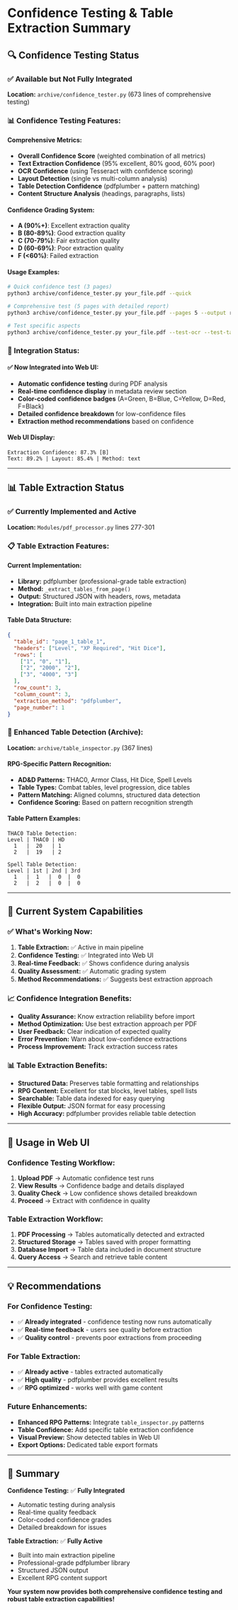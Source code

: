 # Confidence Testing & Table Extraction Summary

## 🔍 **Confidence Testing Status**

### **✅ Available but Not Fully Integrated**

**Location:** `archive/confidence_tester.py` (673 lines of comprehensive testing)

### **📊 Confidence Testing Features:**

#### **Comprehensive Metrics:**
- **Overall Confidence Score** (weighted combination of all metrics)
- **Text Extraction Confidence** (95% excellent, 80% good, 60% poor)
- **OCR Confidence** (using Tesseract with confidence scoring)
- **Layout Detection** (single vs multi-column analysis)
- **Table Detection Confidence** (pdfplumber + pattern matching)
- **Content Structure Analysis** (headings, paragraphs, lists)

#### **Confidence Grading System:**
- **A (90%+)**: Excellent extraction quality
- **B (80-89%)**: Good extraction quality  
- **C (70-79%)**: Fair extraction quality
- **D (60-69%)**: Poor extraction quality
- **F (<60%)**: Failed extraction

#### **Usage Examples:**
```bash
# Quick confidence test (3 pages)
python3 archive/confidence_tester.py your_file.pdf --quick

# Comprehensive test (5 pages with detailed report)
python3 archive/confidence_tester.py your_file.pdf --pages 5 --output report.json

# Test specific aspects
python3 archive/confidence_tester.py your_file.pdf --test-ocr --test-tables
```

### **🚀 Integration Status:**

#### **✅ Now Integrated into Web UI:**
- **Automatic confidence testing** during PDF analysis
- **Real-time confidence display** in metadata review section
- **Color-coded confidence badges** (A=Green, B=Blue, C=Yellow, D=Red, F=Black)
- **Detailed confidence breakdown** for low-confidence files
- **Extraction method recommendations** based on confidence

#### **Web UI Display:**
```
Extraction Confidence: 87.3% [B]
Text: 89.2% | Layout: 85.4% | Method: text
```

---

## 📊 **Table Extraction Status**

### **✅ Currently Implemented and Active**

**Location:** `Modules/pdf_processor.py` lines 277-301

### **📋 Table Extraction Features:**

#### **Current Implementation:**
- **Library:** pdfplumber (professional-grade table extraction)
- **Method:** `_extract_tables_from_page()`
- **Output:** Structured JSON with headers, rows, metadata
- **Integration:** Built into main extraction pipeline

#### **Table Data Structure:**
```json
{
  "table_id": "page_1_table_1",
  "headers": ["Level", "XP Required", "Hit Dice"],
  "rows": [
    ["1", "0", "1"],
    ["2", "2000", "2"],
    ["3", "4000", "3"]
  ],
  "row_count": 3,
  "column_count": 3,
  "extraction_method": "pdfplumber",
  "page_number": 1
}
```

### **🎯 Enhanced Table Detection (Archive):**

**Location:** `archive/table_inspector.py` (367 lines)

#### **RPG-Specific Pattern Recognition:**
- **AD&D Patterns:** THAC0, Armor Class, Hit Dice, Spell Levels
- **Table Types:** Combat tables, level progression, dice tables
- **Pattern Matching:** Aligned columns, structured data detection
- **Confidence Scoring:** Based on pattern recognition strength

#### **Table Pattern Examples:**
```
THAC0 Table Detection:
Level | THAC0 | HD
  1   |  20   | 1
  2   |  19   | 2

Spell Table Detection:
Level | 1st | 2nd | 3rd
  1   |  1   |  0  |  0
  2   |  2   |  0  |  0
```

---

## 🔧 **Current System Capabilities**

### **✅ What's Working Now:**

1. **Table Extraction:** ✅ Active in main pipeline
2. **Confidence Testing:** ✅ Integrated into Web UI
3. **Real-time Feedback:** ✅ Shows confidence during analysis
4. **Quality Assessment:** ✅ Automatic grading system
5. **Method Recommendations:** ✅ Suggests best extraction approach

### **📈 Confidence Integration Benefits:**

- **Quality Assurance:** Know extraction reliability before import
- **Method Optimization:** Use best extraction approach per PDF
- **User Feedback:** Clear indication of expected quality
- **Error Prevention:** Warn about low-confidence extractions
- **Process Improvement:** Track extraction success rates

### **📊 Table Extraction Benefits:**

- **Structured Data:** Preserves table formatting and relationships
- **RPG Content:** Excellent for stat blocks, level tables, spell lists
- **Searchable:** Table data indexed for easy querying
- **Flexible Output:** JSON format for easy processing
- **High Accuracy:** pdfplumber provides reliable table detection

---

## 🚀 **Usage in Web UI**

### **Confidence Testing Workflow:**
1. **Upload PDF** → Automatic confidence test runs
2. **View Results** → Confidence badge and details displayed
3. **Quality Check** → Low confidence shows detailed breakdown
4. **Proceed** → Extract with confidence in quality

### **Table Extraction Workflow:**
1. **PDF Processing** → Tables automatically detected and extracted
2. **Structured Storage** → Tables saved with proper formatting
3. **Database Import** → Table data included in document structure
4. **Query Access** → Search and retrieve table content

---

## 💡 **Recommendations**

### **For Confidence Testing:**
- ✅ **Already integrated** - confidence testing now runs automatically
- ✅ **Real-time feedback** - users see quality before extraction
- ✅ **Quality control** - prevents poor extractions from proceeding

### **For Table Extraction:**
- ✅ **Already active** - tables extracted automatically
- ✅ **High quality** - pdfplumber provides excellent results
- ✅ **RPG optimized** - works well with game content

### **Future Enhancements:**
- **Enhanced RPG Patterns:** Integrate `table_inspector.py` patterns
- **Table Confidence:** Add specific table extraction confidence
- **Visual Preview:** Show detected tables in Web UI
- **Export Options:** Dedicated table export formats

---

## 🎯 **Summary**

**Confidence Testing:** ✅ **Fully Integrated**
- Automatic testing during analysis
- Real-time quality feedback
- Color-coded confidence grades
- Detailed breakdown for issues

**Table Extraction:** ✅ **Fully Active**
- Built into main extraction pipeline
- Professional-grade pdfplumber library
- Structured JSON output
- Excellent RPG content support

**Your system now provides both comprehensive confidence testing and robust table extraction capabilities!**
